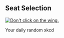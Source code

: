 ## Seat Selection
[![Don't click on the wing.](https://imgs.xkcd.com/comics/seat_selection.png)](https://xkcd.com/726/ "Don't click on the wing.")

Your daily random xkcd
